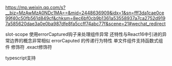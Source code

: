 https://mp.weixin.qq.com/s?__biz=MzAwMzA0NDc1MA==&mid=2448636909&idx=1&sn=fff3da1cae0ce99f40c50fb561d849cf&chksm=8ec6bf0cb9b1361a53558937a7ca2752d9197a585620dae3a0e0ba987dfe8fa5ccff74abc77f&scene=21#wechat_redirect

slot-scope
使用errorCaptured钩子来处理组件异常
  还特性与React16中引进的异常边界的概念非常相似
errorCaputed 的传递行为特性
单文件组件支持函数式组件
修饰符
  .exact修饰符


typescript支持

